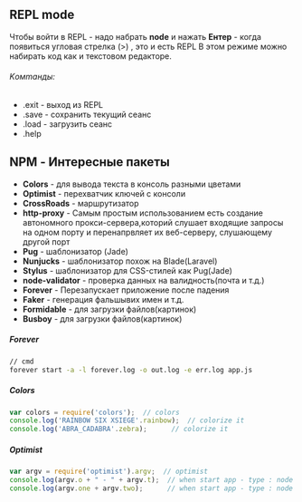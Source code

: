 ## REPL mode
Чтобы войти в REPL - надо набрать **node** и нажать **Ентер** - когда появиться угловая стрелка (>) , это и есть REPL
В этом режиме можно набирать код как и текстовом редакторе. 

###### Kомmанды:
*  .exit - выход из REPL
*   .save - сохранить текущий сеанс
*   .load - загрузить сеанс
*   .help 


## NPM - Интересные пакеты
* **Colors** - для вывода текста в консоль разными цветами
* **Optimist** - перехватчик ключей с консоли
* **CrossRoads** - маршрутизатор
* **http-proxy** - Самым простым использованием есть создание автономного прокси-сервера,которий слушает входящие запросы на одном порту и перенапрвляет их веб-серверу, слушающему другой порт
* **Pug** - шаблонизатор (Jade)
* **Nunjucks** - шаблонизатор похож на Blade(Laravel) 
* **Stylus** - шаблонизатор для CSS-стилей как Pug(Jade)
* **node-validator** - проверка данных на валидность(почта и т.д.)
* **Forever** - Перезапускает приложение после падения 
* **Faker** - генерация фальшывих имен и т.д.
* **Formidable** - для загрузки файлов(картинок)
* **Busboy** - для загрузки файлов(картинок)

##### Forever 
```cmd
// cmd
forever start -a -l forever.log -o out.log -e err.log app.js
```

 
##### Colors
```js
var colors = require('colors');  // colors
console.log('RAINBOW SIX XSIEGE'.rainbow);  // colorize it
console.log('ABRA_CADABRA'.zebra);      // colorize it
``` 

##### Optimist
```js
var argv = require('optimist').argv;  // optimist
console.log(argv.o + " - " + argv.t);  // when start app - type : node app -o 2 -t 4
console.log(argv.one + argv.two);      // when start app - type : node app --one 2 --two 4
```
